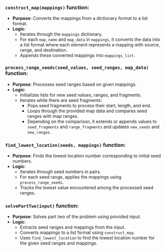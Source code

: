### `construct_map(mappings)` function:

- **Purpose**: Converts the mappings from a dictionary format to a list format.
- **Logic**:
  - Iterates through the `mappings` dictionary.
  - For each `map_name` and `map_data` in `mappings`, it converts the data into a list format where each element represents a mapping with source, range, and destination.
  - Appends these converted mappings into `mappings_list`.

### `process_range_seeds(seed_values, seed_ranges, map_data)` function:

- **Purpose**: Processes seed ranges based on given mappings.
- **Logic**:
  - Initializes lists for new seed values, ranges, and fragments.
  - Iterates while there are seed fragments:
    - Pops seed fragments to process their start, length, and end.
    - Loops through the provided map data and compares seed ranges with map ranges.
    - Depending on the comparison, it extends or appends values to `seed_fragments` and `range_fragments` and updates `new_seeds` and `new_ranges`.

### `find_lowest_location(seeds, mappings)` function:

- **Purpose**: Finds the lowest location number corresponding to initial seed numbers.
- **Logic**:
  - Iterates through seed numbers in pairs.
  - For each seed range, applies the mappings using `process_range_seeds`.
  - Tracks the lowest value encountered among the processed seed ranges.

### `solvePartTwo(input)` function:

- **Purpose**: Solves part two of the problem using provided input.
- **Logic**:
  - Extracts seed ranges and mappings from the input.
  - Converts mappings to a list format using `construct_map`.
  - Uses `find_lowest_location` to find the lowest location number for the given seed ranges and mappings.
